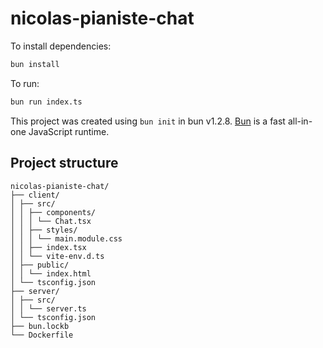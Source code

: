 # nicolas-pianiste-chat

To install dependencies:

```bash
bun install
```

To run:

```bash
bun run index.ts
```

This project was created using `bun init` in bun v1.2.8. [Bun](https://bun.sh) is a fast all-in-one JavaScript runtime.

## Project structure

```
nicolas-pianiste-chat/
├── client/
│ ├── src/
│ │ ├── components/
│ │ │ └── Chat.tsx
│ │ ├── styles/
│ │ │ └── main.module.css
│ │ ├── index.tsx
│ │ └── vite-env.d.ts
│ ├── public/
│ │ └── index.html
│ └── tsconfig.json
├── server/
│ ├── src/
│ │ └── server.ts
│ └── tsconfig.json
├── bun.lockb
└── Dockerfile
```
